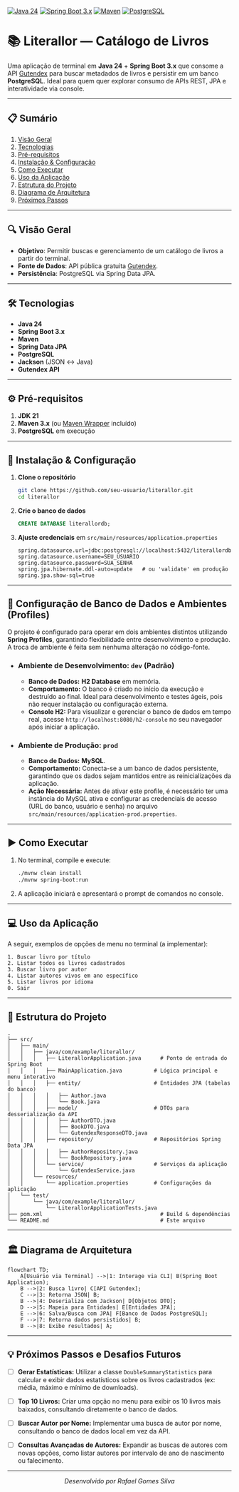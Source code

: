 [![Java 24](https://img.shields.io/badge/Java-24-blue.svg)](https://www.oracle.com/java/) [![Spring Boot 3.x](https://img.shields.io/badge/Spring%20Boot-3.x-brightgreen.svg)](https://spring.io/projects/spring-boot) [![Maven](https://img.shields.io/badge/Maven-3.x-red.svg)](https://maven.apache.org/) [![PostgreSQL](https://img.shields.io/badge/PostgreSQL-15-blue.svg)](https://www.postgresql.org/)

# 📚 Literallor — Catálogo de Livros

Uma aplicação de terminal em **Java 24** + **Spring Boot 3.x** que consome a API [Gutendex](https://gutendex.com/) para buscar metadados de livros e persistir em um banco **PostgreSQL**. Ideal para quem quer explorar consumo de APIs REST, JPA e interatividade via console.

---

## 📋 Sumário

1. [Visão Geral](#-visão-geral)
2. [Tecnologias](#-tecnologias)
3. [Pré-requisitos](#-pré-requisitos)
4. [Instalação & Configuração](#-instalação--configuração)
5. [Como Executar](#-como-executar)
6. [Uso da Aplicação](#-uso-da-aplicação)
7. [Estrutura do Projeto](#-estrutura-do-projeto)
8. [Diagrama de Arquitetura](#-diagrama-de-arquitetura)
9. [Próximos Passos](#-próximos-passos)

---

## 🔍 Visão Geral

- **Objetivo**: Permitir buscas e gerenciamento de um catálogo de livros a partir do terminal.
- **Fonte de Dados**: API pública gratuita [Gutendex](https://gutendex.com/books/).
- **Persistência**: PostgreSQL via Spring Data JPA.

---

## 🛠 Tecnologias

- **Java 24**
- **Spring Boot 3.x**
- **Maven**
- **Spring Data JPA**
- **PostgreSQL**
- **Jackson** (JSON ↔ Java)
- **Gutendex API**

---

## ⚙️ Pré-requisitos

1. **JDK 21**
2. **Maven 3.x** (ou [Maven Wrapper](https://github.com/takari/maven-wrapper) incluído)
3. **PostgreSQL** em execução

---

## 🚀 Instalação & Configuração

1. **Clone o repositório**

   ```bash
   git clone https://github.com/seu-usuario/literallor.git
   cd literallor
   ```

2. **Crie o banco de dados**

   ```sql
   CREATE DATABASE literallordb;
   ```

3. **Ajuste credenciais** em `src/main/resources/application.properties`

   ```properties
   spring.datasource.url=jdbc:postgresql://localhost:5432/literallordb
   spring.datasource.username=SEU_USUARIO
   spring.datasource.password=SUA_SENHA
   spring.jpa.hibernate.ddl-auto=update   # ou 'validate' em produção
   spring.jpa.show-sql=true
   ```

---

## 🏦 Configuração de Banco de Dados e Ambientes (Profiles)

O projeto é configurado para operar em dois ambientes distintos utilizando **Spring Profiles**, garantindo flexibilidade entre desenvolvimento e produção. A troca de ambiente é feita sem nenhuma alteração no código-fonte.

* ### **Ambiente de Desenvolvimento: `dev` (Padrão)**
   * **Banco de Dados:** **H2 Database** em memória.
   * **Comportamento:** O banco é criado no início da execução e destruído ao final. Ideal para desenvolvimento e testes ágeis, pois não requer instalação ou configuração externa.
   * **Console H2:** Para visualizar e gerenciar o banco de dados em tempo real, acesse `http://localhost:8080/h2-console` no seu navegador após iniciar a aplicação.

* ### **Ambiente de Produção: `prod`**
   * **Banco de Dados:** **MySQL**.
   * **Comportamento:** Conecta-se a um banco de dados persistente, garantindo que os dados sejam mantidos entre as reinicializações da aplicação.
   * **Ação Necessária:** Antes de ativar este profile, é necessário ter uma instância do MySQL ativa e configurar as credenciais de acesso (URL do banco, usuário e senha) no arquivo `src/main/resources/application-prod.properties`.

---

## ▶️ Como Executar

1. No terminal, compile e execute:

   ```bash
   ./mvnw clean install
   ./mvnw spring-boot:run
   ```

2. A aplicação iniciará e apresentará o prompt de comandos no console.

---

## 💻 Uso da Aplicação

A seguir, exemplos de opções de menu no terminal (a implementar):

```
1. Buscar livro por título
2. Listar todos os livros cadastrados
3. Buscar livro por autor
4. Listar autores vivos em ano específico
5. Listar livros por idioma
0. Sair
```

---

## 📂 Estrutura do Projeto

```
.
├── src/
│   ├── main/
│   │   ├── java/com/example/literallor/
│   │   │   ├── LiterallorApplication.java      # Ponto de entrada do Spring Boot
│   │   │   ├── MainApplication.java          # Lógica principal e menu interativo
│   │   │   ├── entity/                       # Entidades JPA (tabelas do banco)
│   │   │   │   ├── Author.java
│   │   │   │   └── Book.java
│   │   │   ├── model/                        # DTOs para desserialização da API
│   │   │   │   ├── AuthorDTO.java
│   │   │   │   ├── BookDTO.java
│   │   │   │   └── GutendexResponseDTO.java
│   │   │   ├── repository/                   # Repositórios Spring Data JPA
│   │   │   │   ├── AuthorRepository.java
│   │   │   │   └── BookRepository.java
│   │   │   └── service/                      # Serviços da aplicação
│   │   │       └── GutendexService.java
│   │   └── resources/
│   │       └── application.properties        # Configurações da aplicação
│   └── test/
│       └── java/com/example/literallor/
│           └── LiterallorApplicationTests.java
├── pom.xml                                     # Build & dependências
└── README.md                                   # Este arquivo

```

---

## 🏛 Diagrama de Arquitetura

```mermaid
flowchart TD;
    A[Usuário via Terminal] -->|1: Interage via CLI| B(Spring Boot Application);
    B -->|2: Busca livro| C[API Gutendex];
    C -->|3: Retorna JSON| B;
    B -->|4: Deserializa com Jackson| D[Objetos DTO];
    D -->|5: Mapeia para Entidades| E[Entidades JPA];
    E -->|6: Salva/Busca com JPA| F[Banco de Dados PostgreSQL];
    F -->|7: Retorna dados persistidos| B;
    B -->|8: Exibe resultados| A; 

```

---

## 💡 Próximos Passos e Desafios Futuros

- [ ] **Gerar Estatísticas:** Utilizar a classe `DoubleSummaryStatistics` para calcular e exibir dados estatísticos sobre os livros cadastrados (ex: média, máximo e mínimo de downloads).
- [ ] **Top 10 Livros:** Criar uma opção no menu para exibir os 10 livros mais baixados, consultando diretamente o banco de dados.
- [ ] **Buscar Autor por Nome:** Implementar uma busca de autor por nome, consultando o banco de dados local em vez da API.
- [ ] **Consultas Avançadas de Autores:** Expandir as buscas de autores com novas opções, como listar autores por intervalo de ano de nascimento ou falecimento.


---

<p align="center">
  <em>Desenvolvido por Rafael Gomes Silva</em>
</p>
